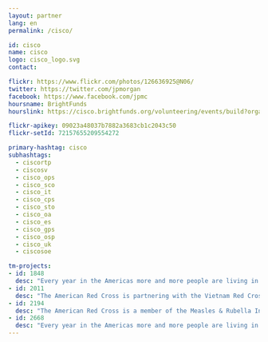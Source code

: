 ```yaml
---
layout: partner
lang: en
permalink: /cisco/

id: cisco
name: cisco
logo: cisco_logo.svg
contact:

flickr: https://www.flickr.com/photos/126636925@N06/
twitter: https://twitter.com/jpmorgan
facebook: https://www.facebook.com/jpmc
hoursname: BrightFunds
hourslink: https://cisco.brightfunds.org/volunteering/events/build?organization_id=23209

flickr-apikey: 09023a48037b7882a3683cb1c2043c50
flickr-setId: 72157655209554272

primary-hashtag: cisco
subhashtags:
  - ciscortp
  - ciscosv
  - cisco_ops
  - cisco_sco
  - cisco_it
  - cisco_cps
  - cisco_sto
  - cisco_oa
  - cisco_es
  - cisco_gps
  - cisco_osp
  - cisco_uk
  - ciscosoe

tm-projects:
- id: 1848
  desc: "Every year in the Americas more and more people are living in conditions of vulnerability to natural hazards and climate change. To help reduce disaster risk and enhance community resilience in the region, the American Red Cross is working with Red Cross partners in the Bahamas, Belize, Colombia, Costa Rica, Ecuador, El Salvador, Guyana, Honduras, Jamaica, Nicaragua, Panama and Peru to address local hazards and vulnerabilities in dozens of disaster-prone communities."
- id: 2011
  desc: "The American Red Cross is partnering with the Vietnam Red Cross to increase the resilience and capacities of 24 disaster prone communes in Quang Nam and Quang Ngai provinces. The project will see to address the particular needs and capacities of vulnerable groups, including women, children, disabled people, the elderly, and those who reside in the most disaster-prone areas."
- id: 2194
  desc: "The American Red Cross is a member of the Measles & Rubella Initiative, which seeks to eliminate these diseases. We will be conducting a measles campaign in Malawi with follow up in the community by the Red Cross network. This task will create a basemap of the area in order to help Red Cross teams to plan logistics and prepare for mobile data collection and field mapping in the areas. We will initially focus on these areas of Lilongwe."
- id: 2668
  desc: "Every year in the Americas more and more people are living in conditions of vulnerability to natural hazards and climate change. To help reduce disaster risk and enhance community resilience in the region, the American Red Cross is working with Red Cross partners in the Bahamas, Belize, Colombia, Costa Rica, Ecuador, El Salvador, Guyana, Honduras, Jamaica, Nicaragua, Panama and Peru to address local hazards and vulnerabilities in dozens of disaster-prone communities."
---
```

